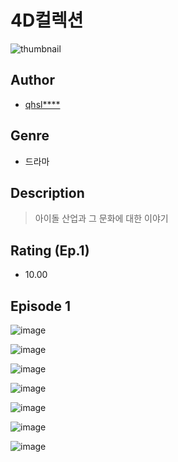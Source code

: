 # 4D컬렉션
![thumbnail](https://image-comic.pstatic.net/user_contents_data/challenge_comic/2023/05/24/upload_3918524425664018739_480x623.jpeg)

## Author
- [qhsl****](https://comic.naver.com/artistTitle?id=367090)

## Genre
- 드라마

## Description
> 아이돌 산업과 그 문화에 대한 이야기


## Rating (Ep.1)
- 10.00

## Episode 1
![image](https://image-comic.pstatic.net/user_contents_data/challenge_comic/2023/05/24/367090/upload_3474073259987264057.jpeg)

![image](https://image-comic.pstatic.net/user_contents_data/challenge_comic/2023/05/24/367090/upload_7293914274222847587.jpeg)

![image](https://image-comic.pstatic.net/user_contents_data/challenge_comic/2023/05/24/367090/upload_3690198952045787442.jpeg)

![image](https://image-comic.pstatic.net/user_contents_data/challenge_comic/2023/05/24/367090/upload_3919876817178550835.jpeg)

![image](https://image-comic.pstatic.net/user_contents_data/challenge_comic/2023/05/24/367090/upload_4120854344351758129.jpeg)

![image](https://image-comic.pstatic.net/user_contents_data/challenge_comic/2023/05/24/367090/upload_4050201037099185977.jpeg)

![image](https://image-comic.pstatic.net/user_contents_data/challenge_comic/2023/05/24/367090/upload_7364336890863038566.jpeg)
